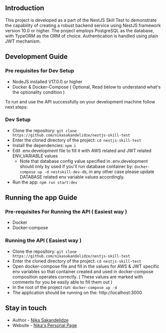 ## Introduction

This project is developed as a part of the NestJS Skill Test to demonstrate the capability of creating a robust backend service using NestJS framework version 10.0 or higher. The project employs PostgreSQL as the database, with TypeORM as the ORM of choice. Authentication is handled using plain JWT mechanism.

## Development Guide

### Pre requisites for Dev Setup

- NodeJS installed V17.0.0 or higher
- Docker & Docker-Compose ( Optional, Read below to understand what's the optionality condition )

To run and use the API successfully on your development machine follow next steps:

### Dev Setup

- Clone the repository: `git clone https://github.com/nikasakandelidze/nestjs-skill-test`
- Enter the cloned directory of the project: `cd nestjs-skill-test`
- Install the dependencies: `npm i`
- Edit .env.development file to fill it with AWS related and JWT related ENV_VARIABLE values
  - Note that database config value specified in .env.development should only by used if you'll run database container by: `docker-compose up -d nestskill-dev-db`, in any other case please update DATABASE related env variable values accordingly.
- Run the app: `npm run start:dev`

## Running the app Guide

### Pre-requisites For Running the API ( Easiest way )

- Docker
- Docker-compose

### Running the API ( Easiest way )

- Clone the repository: `git clone https://github.com/nikasakandelidze/nestjs-skill-test`
- Enter the cloned directory of the project: `cd nestjs-skill-test`
- Open docker-compose file and fill in the values for AWS & JWT specific env variables so that container created and used in docker-compose composition operates correctly. ( These values are marked with comments for you be easily able to fill them out )
- In the root of the project run: `docker-compose up -d`
- The application should be running on the: http://localhost:3000

## Stay in touch

- Author - [Nika Sakandelidze](https://www.linkedin.com/in/nikoloz-sakandelidze-004720189/)
- Website - [Nika's Personal Page](https://sakandelidze.notion.site/Nika-s-personal-page-156bb188536c48e395f7598619dd0ab8?pvs=4)
